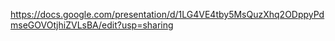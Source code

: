 https://docs.google.com/presentation/d/1LG4VE4tby5MsQuzXhq2ODppyPdmseGOVOtjhiZVLsBA/edit?usp=sharing
